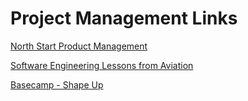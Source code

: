 # Project Management Links

[North Start Product Management](https://blog.prototypr.io/north-star-product-management-b463fa1ff8a)

[Software Engineering Lessons from Aviation](https://riceo.me/posts/software-engineering-lessons-from-aviation/)


[Basecamp - Shape Up](https://basecamp.com/shapeup)
